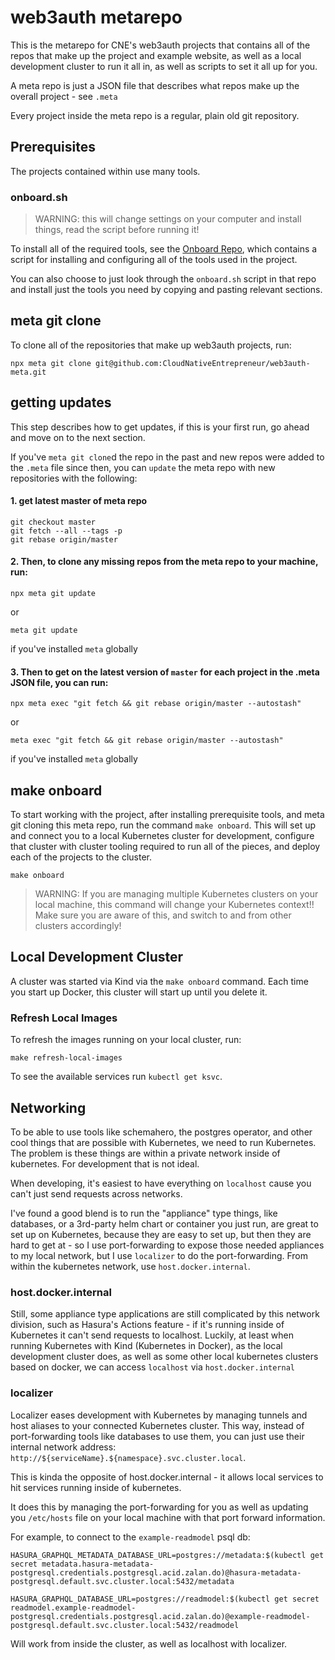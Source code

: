 # web3auth metarepo

This is the metarepo for CNE's web3auth projects that contains all of the repos that make up the project and example website, as well as a local development cluster to run it all in, as well as scripts to set it all up for you.

A meta repo is just a JSON file that describes what repos make up the overall project - see `.meta`

Every project inside the meta repo is a regular, plain old git repository.

## Prerequisites

The projects contained within use many tools.

### onboard.sh

> WARNING: this will change settings on your computer and install things, read the script before running it!

To install all of the required tools, see the [Onboard Repo](https://github.com/cloudnativeentrepreneur/onboard), which contains a script for installing and configuring all of the tools used in the project.

You can also choose to just look through the `onboard.sh` script in that repo and install just the tools you need by copying and pasting relevant sections.

## meta git clone

To clone all of the repositories that make up web3auth projects, run:

```
npx meta git clone git@github.com:CloudNativeEntrepreneur/web3auth-meta.git
```

## getting updates

This step describes how to get updates, if this is your first run, go ahead and move on to the next section.

If you've `meta git clone`d the repo in the past and new repos were added to the `.meta` file since then, you can `update` the meta repo with new repositories with the following:

#### 1. get latest master of meta repo
```
git checkout master
git fetch --all --tags -p
git rebase origin/master
```

#### 2. Then, to clone any missing repos from the meta repo to your machine, run:

```
npx meta git update
```

or 

```
meta git update
```

if you've installed `meta` globally

#### 3. Then to get on the latest version of `master` for each project in the .meta JSON file, you can run:

```
npx meta exec "git fetch && git rebase origin/master --autostash"
```

or 

```
meta exec "git fetch && git rebase origin/master --autostash"
```

if you've installed `meta` globally

## make onboard

To start working with the project, after installing prerequisite tools, and meta git cloning this meta repo, run the command `make onboard`. This will set up and connect you to a local Kubernetes cluster for development, configure that cluster with cluster tooling required to run all of the pieces, and deploy each of the projects to the cluster.

```
make onboard
```

> WARNING: If you are managing multiple Kubernetes clusters on your local machine, this command will change your Kubernetes context!! Make sure you are aware of this, and switch to and from other clusters accordingly!

## Local Development Cluster

A cluster was started via Kind via the `make onboard` command. Each time you start up Docker, this cluster will start up until you delete it.

### Refresh Local Images

To refresh the images running on your local cluster, run:

```
make refresh-local-images
```

To see the available services run `kubectl get ksvc`.



## Networking

To be able to use tools like schemahero, the postgres operator, and other cool things that are possible with Kubernetes, we need to run Kubernetes. The problem is these things are within a private network inside of kubernetes. For development that is not ideal.

When developing, it's easiest to have everything on `localhost` cause you can't just send requests across networks.

I've found a good blend is to run the "appliance" type things, like databases, or a 3rd-party helm chart or container you just run, are great to set up on Kubernetes, because they are easy to set up, but then they are hard to get at - so I use port-forwarding to expose those needed appliances to my local network, but I use `localizer` to do the port-forwarding. From within the kubernetes network, use `host.docker.internal`.

### host.docker.internal

Still, some appliance type applications are still complicated by this network division, such as Hasura's Actions feature - if it's running inside of Kubernetes it can't send requests to localhost. Luckily, at least when running Kubernetes with Kind (Kubernetes in Docker), as the local development cluster does, as well as some other local kubernetes clusters based on docker, we can access `localhost` via `host.docker.internal`

### localizer

Localizer eases development with Kubernetes by managing tunnels and host aliases to your connected Kubernetes cluster. This way, instead of port-forwarding tools like databases to use them, you can just use their internal network address: `http://${serviceName}.${namespace}.svc.cluster.local`.

This is kinda the opposite of host.docker.internal - it allows local services to hit services running inside of kubernetes.

It does this by managing the port-forwarding for you as well as updating you `/etc/hosts` file on your local machine with that port forward information.

For example, to connect to the `example-readmodel` psql db:

```
HASURA_GRAPHQL_METADATA_DATABASE_URL=postgres://metadata:$(kubectl get secret metadata.hasura-metadata-postgresql.credentials.postgresql.acid.zalan.do)@hasura-metadata-postgresql.default.svc.cluster.local:5432/metadata

HASURA_GRAPHQL_DATABASE_URL=postgres://readmodel:$(kubectl get secret readmodel.example-readmodel-postgresql.credentials.postgresql.acid.zalan.do)@example-readmodel-postgresql.default.svc.cluster.local:5432/readmodel
```

Will work from inside the cluster, as well as localhost with localizer.
